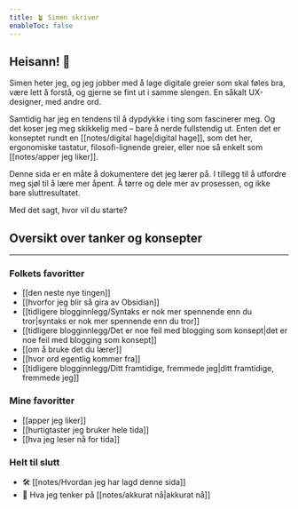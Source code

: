 ```yaml
---
title: 🪴 Simen skriver
enableToc: false
---
```


## Heisann! 👋

Simen heter jeg, og jeg jobber med å lage digitale greier som skal føles bra, være lett å forstå, og gjerne se fint ut i samme slengen. En såkalt UX-designer, med andre ord.

Samtidig har jeg en tendens til å dypdykke i ting som fascinerer meg. Og det koser jeg meg skikkelig med – bare å nerde fullstendig ut. Enten det er konseptet rundt en [[notes/digital hage|digital hage]], som det her, ergonomiske tastatur, filosofi-lignende greier, eller noe så enkelt som [[notes/apper jeg liker]].

Denne sida er en måte å dokumentere det jeg lærer på. I tillegg til å utfordre meg sjøl til å lære mer åpent. Å tørre og dele mer av prosessen, og ikke bare sluttresultatet.

Med det sagt, hvor vil du starte?

## Oversikt over tanker og konsepter
---
### Folkets favoritter
- [[den neste nye tingen]]
- [[hvorfor jeg blir så gira av Obsidian]]
- [[tidligere blogginnlegg/Syntaks er nok mer spennende enn du tror|syntaks er nok mer spennende enn du tror]]
- [[tidligere blogginnlegg/Det er noe feil med blogging som konsept|det er noe feil med blogging som konsept]]
- [[om å bruke det du lærer]]
- [[hvor ord egentlig kommer fra]]
- [[tidligere blogginnlegg/Ditt framtidige, fremmede jeg|ditt framtidige, fremmede jeg]]

### Mine favoritter
- [[apper jeg liker]]
- [[hurtigtaster jeg bruker hele tida]]
- [[hva jeg leser nå for tida]]

### Helt til slutt
- 🛠️ [[notes/Hvordan jeg har lagd denne sida]]
- 🤔 Hva jeg tenker på [[notes/akkurat nå|akkurat nå]]
